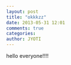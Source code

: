 ```yaml
---
layout: post
title: "okkkzz"
date: 2013-05-31 12:01
comments: true
categories: 
author: JYOTI
---
```

hello everyone!!!!
